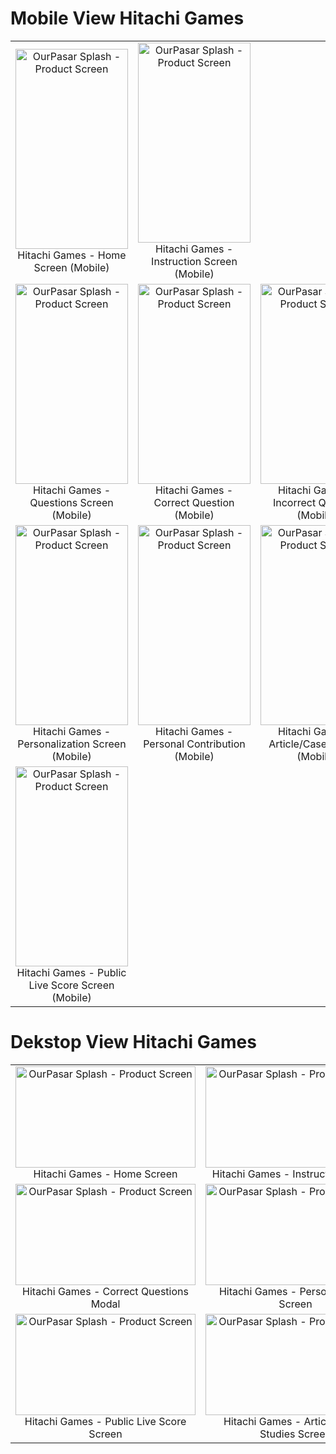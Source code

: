 # Mobile View Hitachi Games
<table>
  <tr>
    <td align="center">
      <a href="images/mobile-1.png" target="_blank">
        <img src="images/mobile-1.png" alt="OurPasar Splash - Product Screen" width="180" height="320">
      </a>
      <br>
      Hitachi Games - Home Screen (Mobile)
    </td>
    <td align="center">
      <a href="images/mobile-2.png" target="_blank">
        <img src="images/mobile-2.png" alt="OurPasar Splash - Product Screen" width="180" height="320">
      </a>
      <br>
      Hitachi Games - Instruction Screen (Mobile)
    </td>
  </tr>
   <tr>
    <td align="center">
      <a href="images/mobile-3.png" target="_blank">
        <img src="images/mobile-3.png" alt="OurPasar Splash - Product Screen" width="180" height="320">
      </a>
      <br>
      Hitachi Games - Questions Screen (Mobile)
    </td>
    <td align="center">
      <a href="images/mobile-3a.png" target="_blank">
        <img src="images/mobile-3a.png" alt="OurPasar Splash - Product Screen" width="180" height="320">
      </a>
      <br>
      Hitachi Games -  Correct Question (Mobile)
    </td>
     <td align="center">
      <a href="images/mobile-3b.png" target="_blank">
        <img src="images/mobile-3b.png" alt="OurPasar Splash - Product Screen" width="180" height="320">
      </a>
      <br>
      Hitachi Games - Incorrect Question (Mobile)
    </td>
  </tr>
    <tr>
    <td align="center">
      <a href="images/mobile-4.png" target="_blank">
        <img src="images/mobile-4.png" alt="OurPasar Splash - Product Screen" width="180" height="320">
      </a>
      <br>
      Hitachi Games - Personalization Screen (Mobile)
    </td>
    <td align="center">
      <a href="images/mobile-5.png" target="_blank">
        <img src="images/mobile-5.png" alt="OurPasar Splash - Product Screen" width="180" height="320">
      </a>
      <br>
      Hitachi Games -  Personal Contribution (Mobile)
    </td>
     <td align="center">
      <a href="images/mobile-7.png" target="_blank">
        <img src="images/mobile-7.png" alt="OurPasar Splash - Product Screen" width="180" height="320">
      </a>
      <br>
      Hitachi Games - Article/Case Studies (Mobile)
    </td>
  </tr>
   <tr>
    <td align="center">
      <a href="images/mobile-6.png" target="_blank">
        <img src="images/mobile-6.png" alt="OurPasar Splash - Product Screen" width="180" height="320">
      </a>
      <br>
      Hitachi Games - Public Live Score Screen (Mobile)
    </td>
  </tr>
</table>

# Dekstop View Hitachi Games
<table>
  <tr>
    <td align="center">
      <a href="images/desktop-1.png" target="_blank">
        <img src="images/desktop-1.png" alt="OurPasar Splash - Product Screen" width="288" height="162">
      </a>
      <br>
      Hitachi Games - Home Screen
    </td>
    <td align="center">
      <a href="images/desktop-2.png" target="_blank">
        <img src="images/desktop-2.png" alt="OurPasar Splash - Product Screen" width="288" height="162">
      </a>
      <br>
      Hitachi Games - Instruction Screen
    </td>
     <td align="center">
      <a href="images/desktop-3.png" target="_blank">
        <img src="images/desktop-3.png" alt="OurPasar Splash - Product Screen" width="288" height="162">
      </a>
      <br>
      Hitachi Games - Questions Screen
    </td>
  </tr>
  <tr>
    <td align="center">
      <a href="images/desktop-4.png" target="_blank">
        <img src="images/desktop-4.png" alt="OurPasar Splash - Product Screen" width="288" height="162">
      </a>
      <br>
      Hitachi Games - Correct Questions Modal
    </td>
    <td align="center">
      <a href="images/desktop-5.png" target="_blank">
        <img src="images/desktop-5.png" alt="OurPasar Splash - Product Screen" width="288" height="162">
      </a>
      <br>
      Hitachi Games - Personalization Screen
    </td>
     <td align="center">
      <a href="images/desktop-6.png" target="_blank">
        <img src="images/desktop-6.png" alt="OurPasar Splash - Product Screen" width="288" height="162">
      </a>
      <br>
      Hitachi Games - Personal Contribution Screen
    </td>
  </tr>
  <tr>
    <td align="center">
      <a href="images/desktop-7.png" target="_blank">
        <img src="images/desktop-7.png" alt="OurPasar Splash - Product Screen" width="288" height="162">
      </a>
      <br>
      Hitachi Games - Public Live Score Screen
    </td>
    <td align="center">
      <a href="images/desktop-8.png" target="_blank">
        <img src="images/desktop-8.png" alt="OurPasar Splash - Product Screen" width="288" height="162">
      </a>
      <br>
      Hitachi Games - Article / Case Studies Screen
    </td>
  </tr>
</table>


